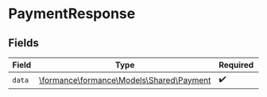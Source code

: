# PaymentResponse


## Fields

| Field                                                                      | Type                                                                       | Required                                                                   | Description                                                                |
| -------------------------------------------------------------------------- | -------------------------------------------------------------------------- | -------------------------------------------------------------------------- | -------------------------------------------------------------------------- |
| `data`                                                                     | [\formance\formance\Models\Shared\Payment](../../Models/Shared/Payment.md) | :heavy_check_mark:                                                         | N/A                                                                        |